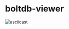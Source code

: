 # boltdb-viewer


[![asciicast](https://asciinema.org/a/524053.svg)](https://asciinema.org/a/524053)
